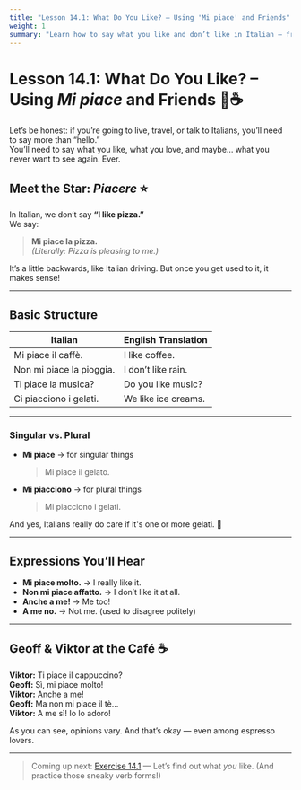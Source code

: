```yaml
---
title: "Lesson 14.1: What Do You Like? – Using 'Mi piace' and Friends"
weight: 1
summary: "Learn how to say what you like and don’t like in Italian — from coffee to chaos, with Geoff and Viktor as your guides."
---
```


# Lesson 14.1: What Do You Like? – Using *Mi piace* and Friends 💬☕

Let’s be honest: if you’re going to live, travel, or talk to Italians, you’ll need to say more than “hello.”  
You’ll need to say what you like, what you love, and maybe… what you never want to see again. Ever.

## Meet the Star: *Piacere* ⭐

In Italian, we don’t say **“I like pizza.”**  
We say:  
> **Mi piace la pizza.**  
> *(Literally: Pizza is pleasing to me.)*

It’s a little backwards, like Italian driving. But once you get used to it, it makes sense!

---

## Basic Structure

| Italian                     | English Translation             |
|-----------------------------|----------------------------------|
| Mi piace il caffè.          | I like coffee.                   |
| Non mi piace la pioggia.    | I don’t like rain.               |
| Ti piace la musica?         | Do you like music?               |
| Ci piacciono i gelati.      | We like ice creams.              |

---

### Singular vs. Plural

- **Mi piace** → for singular things  
  > Mi piace il gelato.  
- **Mi piacciono** → for plural things  
  > Mi piacciono i gelati.

And yes, Italians really do care if it's one or more gelati. 🍨

---

## Expressions You’ll Hear

- **Mi piace molto.** → I really like it.  
- **Non mi piace affatto.** → I don’t like it at all.  
- **Anche a me!** → Me too!  
- **A me no.** → Not me. (used to disagree politely)

---

## Geoff & Viktor at the Café ☕️

**Viktor:** Ti piace il cappuccino?  
**Geoff:** Sì, mi piace molto!  
**Viktor:** Anche a me!  
**Geoff:** Ma non mi piace il tè…  
**Viktor:** A me sì! Io lo adoro!

As you can see, opinions vary. And that’s okay — even among espresso lovers.

---

> Coming up next: [Exercise 14.1](../exercise14-1/) — Let’s find out what *you* like. (And practice those sneaky verb forms!)
